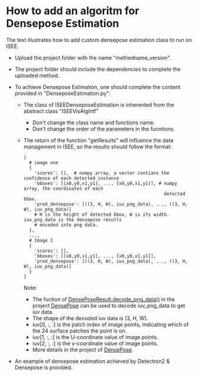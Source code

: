 # How to add an algoritm for Densepose Estimation

The text illustrates how to add custom densepose estimation class to run on ISEE.

* Upload the project folder with the name "methedname_version".
* The project folder should include the dependencies to complete the uploaded method.
* To achieve Densepose Estimation, one should complete the content provided in "DenseposeEstimation.py":
  + The class of ISEEDenseposeEstimation is inherented from the abstract class "ISEEVisAlgIntf"
    - Don't change the class name and functions name.
    - Don't change the order of the parameters in the fucntions.
  + The return of the function "getResults" will influence the data management in ISEE, so the results should follow the format:


    ```
    [
      # image one
      {
        'scores': [],  # numpy array, a vector contians the confidence of each detected instance
        'bboxes': [[x0,y0,x1,y1], ..., [x0,y0,x1,y1]], # numpy array, the coordinates of each
                                                         detected bbox.
        'pred_densepose': [((3, H, W), iuv_png_data), ..., ((3, H, W), iuv_png_data)]
        # H is the height of detected bbox, W is its width. iuv_png_data is the densepose resutls
        # encoded into png data.
      },
      ...,
      # Image I
      {
        'scores': [],
        'bboxes': [[x0,y0,x1,y1], ..., [x0,y0,x1,y1]],
        'pred_densepose': [((3, H, W), iuv_png_data), ..., ((3, H, W), iuv_png_data)]
      }
    ]
    ```

    Note:
    - The fuction of [DensePoseResult.decode_png_data()](https://github.com/facebookresearch/detectron2/blob/master/projects/DensePose/densepose/structures.py) in the project [DensePose](https://github.com/facebookresearch/detectron2/blob/master/projects/DensePose) can be used to decode iuv_png_data to get iuv data.
    - The shape of the decoded iuv data is (3, H, W).
    - iuv[0, :, :] is the patch index of image points, indicating which of the 24 surface patches the point is on.
    - iuv[1, :, :] is the U-coordinate value of image points.
    - iuv[2, :, :] is the v-coordinate value of image points.
    - More details in the project of [DensePose](https://github.com/facebookresearch/detectron2/blob/master/projects/DensePose/doc/TOOL_APPLY_NET.md).

* An example of densepose estimation achieved by Detectron2 & Densepose is provided.

